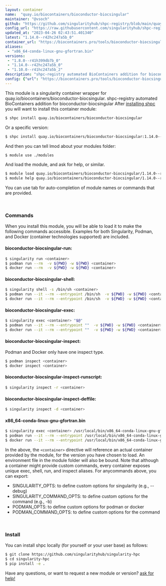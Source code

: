 ```yaml
---
layout: container
name:  "quay.io/biocontainers/bioconductor-biocsingular"
maintainer: "@vsoch"
github: "https://github.com/singularityhub/shpc-registry/blob/main/quay.io/biocontainers/bioconductor-biocsingular/container.yaml"
config_url: "https://raw.githubusercontent.com/singularityhub/shpc-registry/main/quay.io/biocontainers/bioconductor-biocsingular/container.yaml"
updated_at: "2023-04-26 02:43:51.401340"
latest: "1.14.0--r42hc247a5b_0"
container_url: "https://biocontainers.pro/tools/bioconductor-biocsingular"
aliases:
 - "x86_64-conda-linux-gnu-gfortran.bin"
versions:
 - "1.8.0--r41h399db7b_0"
 - "1.14.0--r42hc247a5b_0"
 - "1.10.0--r41hc247a5b_2"
description: "shpc-registry automated BioContainers addition for bioconductor-biocsingular"
config: {"url": "https://biocontainers.pro/tools/bioconductor-biocsingular", "maintainer": "@vsoch", "description": "shpc-registry automated BioContainers addition for bioconductor-biocsingular", "latest": {"1.14.0--r42hc247a5b_0": "sha256:7dc3c235d53c2d055e5e07b10dc34623ce34a9ee827d2c3eee76cc11761ea9ec"}, "tags": {"1.8.0--r41h399db7b_0": "sha256:fd3b32f137b53bc0b80de3e228eb3b0ada7ed3b44874d2a758ea25c260400ce0", "1.14.0--r42hc247a5b_0": "sha256:7dc3c235d53c2d055e5e07b10dc34623ce34a9ee827d2c3eee76cc11761ea9ec", "1.10.0--r41hc247a5b_2": "sha256:3d886422d26b941dc8dd8a2294b82625400d32f54eeb09d65ce8a56ca2aadcbf"}, "docker": "quay.io/biocontainers/bioconductor-biocsingular", "aliases": {"x86_64-conda-linux-gnu-gfortran.bin": "/usr/local/bin/x86_64-conda-linux-gnu-gfortran.bin"}}
---
```


This module is a singularity container wrapper for quay.io/biocontainers/bioconductor-biocsingular.
shpc-registry automated BioContainers addition for bioconductor-biocsingular
After [installing shpc](#install) you will want to install this container module:


```bash
$ shpc install quay.io/biocontainers/bioconductor-biocsingular
```

Or a specific version:

```bash
$ shpc install quay.io/biocontainers/bioconductor-biocsingular:1.14.0--r42hc247a5b_0
```

And then you can tell lmod about your modules folder:

```bash
$ module use ./modules
```

And load the module, and ask for help, or similar.

```bash
$ module load quay.io/biocontainers/bioconductor-biocsingular/1.14.0--r42hc247a5b_0
$ module help quay.io/biocontainers/bioconductor-biocsingular/1.14.0--r42hc247a5b_0
```

You can use tab for auto-completion of module names or commands that are provided.

<br>

### Commands

When you install this module, you will be able to load it to make the following commands accessible.
Examples for both Singularity, Podman, and Docker (container technologies supported) are included.

#### bioconductor-biocsingular-run:

```bash
$ singularity run <container>
$ podman run --rm  -v ${PWD} -w ${PWD} <container>
$ docker run --rm  -v ${PWD} -w ${PWD} <container>
```

#### bioconductor-biocsingular-shell:

```bash
$ singularity shell -s /bin/sh <container>
$ podman run --it --rm --entrypoint /bin/sh  -v ${PWD} -w ${PWD} <container>
$ docker run --it --rm --entrypoint /bin/sh  -v ${PWD} -w ${PWD} <container>
```

#### bioconductor-biocsingular-exec:

```bash
$ singularity exec <container> "$@"
$ podman run --it --rm --entrypoint ""  -v ${PWD} -w ${PWD} <container> "$@"
$ docker run --it --rm --entrypoint ""  -v ${PWD} -w ${PWD} <container> "$@"
```

#### bioconductor-biocsingular-inspect:

Podman and Docker only have one inspect type.

```bash
$ podman inspect <container>
$ docker inspect <container>
```

#### bioconductor-biocsingular-inspect-runscript:

```bash
$ singularity inspect -r <container>
```

#### bioconductor-biocsingular-inspect-deffile:

```bash
$ singularity inspect -d <container>
```


#### x86_64-conda-linux-gnu-gfortran.bin

```bash
$ singularity exec <container> /usr/local/bin/x86_64-conda-linux-gnu-gfortran.bin
$ podman run --it --rm --entrypoint /usr/local/bin/x86_64-conda-linux-gnu-gfortran.bin   -v ${PWD} -w ${PWD} <container> -c " $@"
$ docker run --it --rm --entrypoint /usr/local/bin/x86_64-conda-linux-gnu-gfortran.bin   -v ${PWD} -w ${PWD} <container> -c " $@"
```



In the above, the `<container>` directive will reference an actual container provided
by the module, for the version you have chosen to load. An environment file in the
module folder will also be bound. Note that although a container
might provide custom commands, every container exposes unique exec, shell, run, and
inspect aliases. For anycommands above, you can export:

 - SINGULARITY_OPTS: to define custom options for singularity (e.g., --debug)
 - SINGULARITY_COMMAND_OPTS: to define custom options for the command (e.g., -b)
 - PODMAN_OPTS: to define custom options for podman or docker
 - PODMAN_COMMAND_OPTS: to define custom options for the command

<br>

### Install

You can install shpc locally (for yourself or your user base) as follows:

```bash
$ git clone https://github.com/singularityhub/singularity-hpc
$ cd singularity-hpc
$ pip install -e .
```

Have any questions, or want to request a new module or version? [ask for help!](https://github.com/singularityhub/singularity-hpc/issues)